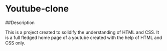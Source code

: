 # Youtube-clone

##Description

This is a project created to solidify the understanding of HTML and CSS. It is a full fledged home page of a youtube created with the help of HTML and CSS only.
